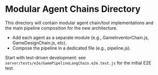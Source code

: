 # Modular Agent Chains Directory

This directory will contain modular agent chain/tool implementations and the main pipeline composition for the new architecture.

- Add each agent as a separate module (e.g., GameInventorChain.js, GameDesignChain.js, etc).
- Compose the pipeline in a dedicated file (e.g., pipeline.js).

Start with test-driven development: see `server/tests/e2e/GamePipelineLangChain.e2e.test.js` for the initial E2E test.
